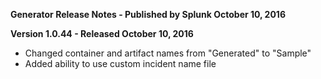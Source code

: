 **Generator Release Notes - Published by Splunk October 10, 2016**


**Version 1.0.44 - Released October 10, 2016**

* Changed container and artifact names from "Generated" to "Sample"
* Added ability to use custom incident name file
